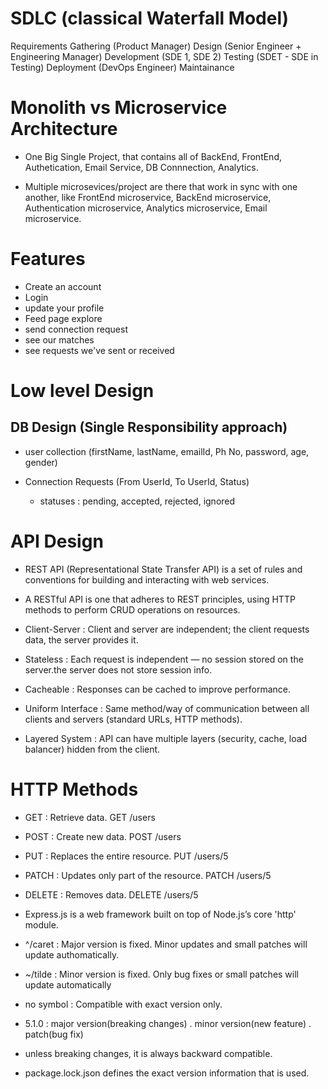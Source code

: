# SDLC (classical Waterfall Model)

Requirements Gathering (Product Manager)
    Design (Senior Engineer + Engineering Manager)
        Development (SDE 1, SDE 2)
            Testing (SDET - SDE in Testing)
                Deployment (DevOps Engineer)
                    Maintainance

# Monolith vs Microservice Architecture
- One Big Single Project, that contains all of BackEnd, FrontEnd, Authetication, Email Service, DB Connnection, Analytics.

- Multiple microsevices/project are there that work in sync with one another, like FrontEnd microservice, BackEnd microservice, Authentication microservice, Analytics microservice, Email microservice.

# Features
- Create an account
- Login
- update your profile
- Feed page explore
- send connection request
- see our matches
- see requests we've sent or received

# Low level Design

## DB Design (Single Responsibility approach)
- user collection (firstName, lastName, emailId, Ph No, password, age, gender)

- Connection Requests (From UserId, To UserId, Status)
  - statuses : pending, accepted, rejected, ignored

# API Design
- REST API (Representational State Transfer API) is a set of rules and conventions for building and interacting with web services.
- A RESTful API is one that adheres to REST principles, using HTTP methods to perform CRUD operations on resources.

- Client-Server : Client and server are independent; the client requests data, the server provides it.
- Stateless : Each request is independent — no session stored on the server.the server does not store session info.
- Cacheable : Responses can be cached to improve performance.
- Uniform Interface : Same method/way of communication between all clients and servers (standard URLs, HTTP methods).
- Layered System : API can have multiple layers (security, cache, load balancer) hidden from the client.

# HTTP Methods 
- GET : Retrieve data.  GET /users
- POST : Create new data.  POST /users 
- PUT : Replaces the entire resource.  PUT /users/5
- PATCH	: Updates only part of the resource.  PATCH /users/5
- DELETE : Removes data.  DELETE /users/5

- Express.js is a web framework built on top of Node.js’s core 'http' module.

- ^/caret : Major version is fixed. Minor updates and small patches will update authomatically.
- ~/tilde : Minor version is fixed. Only bug fixes or small patches will update automatically
- no symbol : Compatible with exact version only.

- 5.1.0 : major version(breaking changes) . minor version(new feature) . patch(bug fix)
- unless breaking changes, it is always backward compatible.

- package.lock.json defines the exact version information that is used.
